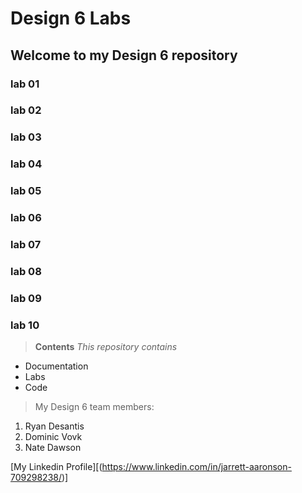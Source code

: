 # Design 6 Labs
## Welcome to my Design 6 repository
### lab 01
### lab 02
### lab 03
### lab 04
### lab 05
### lab 06
### lab 07
### lab 08
### lab 09
### lab 10

> **Contents** _This repository contains_
- Documentation
- Labs
- Code

> My Design 6 team members:
1. Ryan Desantis
2. Dominic Vovk
3. Nate Dawson

[My Linkedin Profile][(https://www.linkedin.com/in/jarrett-aaronson-709298238/)]


